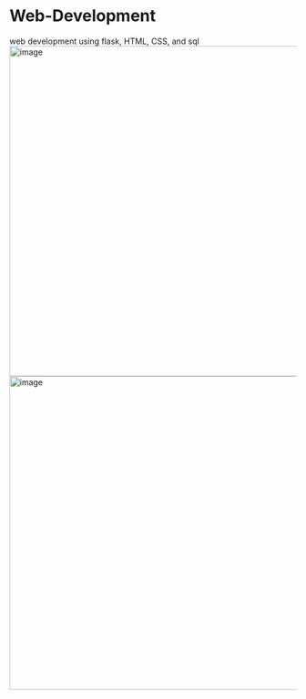 # Web-Development
web development using flask, HTML, CSS, and sql
<img width="1033" height="579" alt="image" src="https://github.com/user-attachments/assets/dda2612f-b93b-4077-97db-bbac0e6efd9f" />
<img width="1022" height="550" alt="image" src="https://github.com/user-attachments/assets/bfc53053-1c2f-4032-b8f6-655f3a2ac113" />

